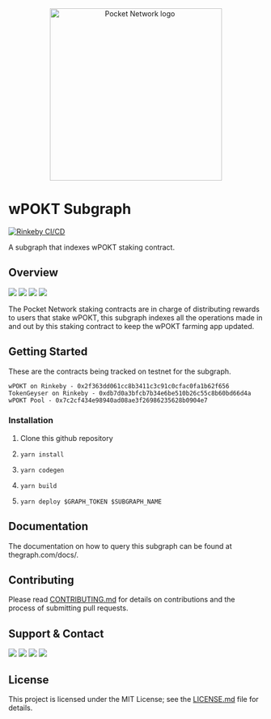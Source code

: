 <div align="center">
  <a href="https://www.pokt.network">
    <img src="https://user-images.githubusercontent.com/16605170/74199287-94f17680-4c18-11ea-9de2-b094fab91431.png" alt="Pocket Network logo" width="340"/>
  </a>
</div>

# wPOKT Subgraph
[![Rinkeby CI/CD](https://github.com/pokt-network/wpokt-subgraph/actions/workflows/testnet.yaml/badge.svg)](https://github.com/pokt-network/wpokt-subgraph/actions/workflows/testnet.yaml)

A subgraph that indexes wPOKT staking contract.
<div>
</div>

## Overview

<div>
    <a  href="https://github.com/pokt-network/wpokt-subgraph/pulse"><img src="https://img.shields.io/github/contributors/pokt-network/pocket-core.svg"/></a>
    <a href="https://opensource.org/licenses/MIT"><img src="https://img.shields.io/badge/License-MIT-blue.svg"/></a>
    <a href="https://github.com/pokt-network/wpokt-subgraph/pulls"><img src="https://img.shields.io/github/issues-pr/pokt-network/pocket-core.svg"/></a>
    <a href="https://github.com/pokt-network/wpokt-subgraph/issues"><img src="https://img.shields.io/github/issues-closed/pokt-network/pocket-core.svg"/></a>
</div>


The Pocket Network staking contracts are in charge of distributing rewards to users that stake wPOKT, this subgraph indexes all the operations made in and out by this staking contract to keep the wPOKT farming app updated.

## Getting Started

These are the contracts being tracked on testnet for the subgraph.

```
wPOKT on Rinkeby - 0x2f363dd061cc8b3411c3c91c0cfac0fa1b62f656
TokenGeyser on Rinkeby - 0xdb7d0a3bfcb7b34e6be510b26c55c8b60bd66d4a
wPOKT Pool - 0x7c2cf434e98940ad08ae3f26986235628b0904e7
```

### Installation

1. Clone this github repository

2. `yarn install`
3. `yarn codegen`
4. `yarn build`
5. `yarn deploy $GRAPH_TOKEN $SUBGRAPH_NAME`

## Documentation

The documentation on how to query this subgraph can be found at thegraph.com/docs/.

## Contributing

Please read [CONTRIBUTING.md](https://github.com/pokt-network/repo-template/blob/master/CONTRIBUTING.md) for details on contributions and the process of submitting pull requests.

## Support & Contact

<div>
  <a  href="https://twitter.com/poktnetwork" ><img src="https://img.shields.io/twitter/url/http/shields.io.svg?style=social"></a>
  <a href="https://t.me/POKTnetwork"><img src="https://img.shields.io/badge/Telegram-blue.svg"></a>
  <a href="https://www.facebook.com/POKTnetwork" ><img src="https://img.shields.io/badge/Facebook-red.svg"></a>
  <a href="https://research.pokt.network"><img src="https://img.shields.io/discourse/https/research.pokt.network/posts.svg"></a>
</div>


## License

This project is licensed under the MIT License; see the [LICENSE.md](LICENSE.md) file for details.
